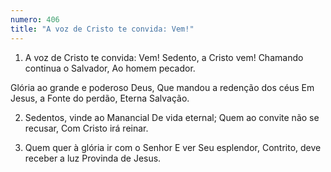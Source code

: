 ```yaml
---
numero: 406
title: "A voz de Cristo te convida: Vem!"
---
```

1. A voz de Cristo te convida:
Vem! Sedento, a Cristo vem!
Chamando continua o Salvador,
Ao homem pecador.

Glória ao grande e poderoso Deus,
Que mandou a redenção dos céus
Em Jesus, a Fonte do perdão,
Eterna Salvação.

2. Sedentos, vinde ao Manancial
De vida eternal;
Quem ao convite não se recusar,
Com Cristo irá reinar.

3. Quem quer à glória ir com o Senhor
E ver Seu esplendor,
Contrito, deve receber a luz
Provinda de Jesus.
